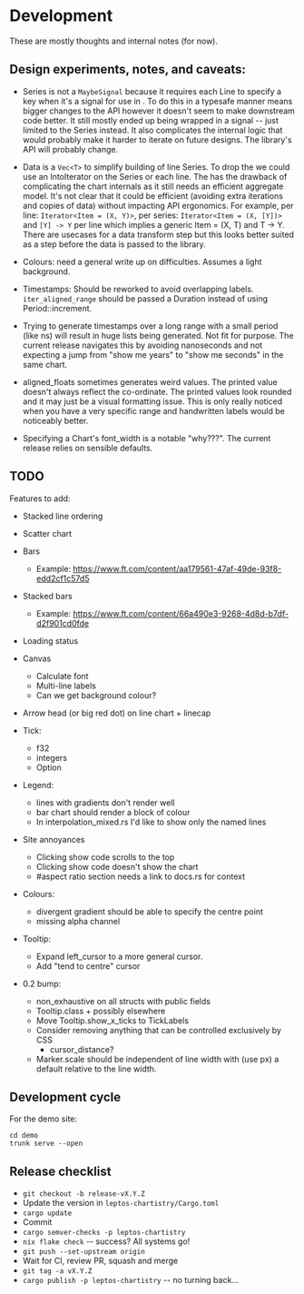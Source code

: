# Development

These are mostly thoughts and internal notes (for now).

## Design experiments, notes, and caveats:

- Series is not a `MaybeSignal` because it requires each Line to specify a key when it's a signal for use in <For>. To do this in a typesafe manner means bigger changes to the API however it doesn't seem to make downstream code better. It still mostly ended up being wrapped in a signal -- just limited to the Series instead. It also complicates the internal logic that would probably make it harder to iterate on future designs. The library's API will probably change.

- Data is a `Vec<T>` to simplify building of line Series. To drop the <T> we could use an IntoIterator on the Series or each line. The has the drawback of complicating the chart internals as it still needs an efficient aggregate model. It's not clear that it could be efficient (avoiding extra iterations and copies of data) without impacting API ergonomics. For example, per line: `Iterator<Item = (X, Y)>`, per series: `Iterator<Item = (X, [Y])>` and `[Y] -> Y` per line which implies a generic Item = (X, T) and T -> Y. There are usecases for a data transform step but this looks better suited as a step before the data is passed to the library.

- Colours: need a general write up on difficulties. Assumes a light background.

- Timestamps: Should be reworked to avoid overlapping labels. `iter_aligned_range` should be passed a Duration instead of using Period::increment.

- Trying to generate timestamps over a long range with a small period (like ns) will result in huge lists being generated. Not fit for purpose. The current release navigates this by avoiding nanoseconds and not expecting a jump from "show me years" to "show me seconds" in the same chart.

- aligned_floats sometimes generates weird values. The printed value doesn't always reflect the co-ordinate. The printed values look rounded and it may just be a visual formatting issue. This is only really noticed when you have a very specific range and handwritten labels would be noticeably better.

- Specifying a Chart's font_width is a notable "why???". The current release relies on sensible defaults.

## TODO

Features to add:
- Stacked line ordering
- Scatter chart
- Bars
    - Example: https://www.ft.com/content/aa179561-47af-49de-93f8-edd2cf1c57d5
- Stacked bars
    - Example: https://www.ft.com/content/66a490e3-9268-4d8d-b7df-d2f901cd0fde
- Loading status
- Canvas
    - Calculate font
    - Multi-line labels
    - Can we get background colour?
- Arrow head (or big red dot) on line chart + linecap
- Tick:
    - f32 
    - integers
    - Option<Tick>
- Legend:
    - lines with gradients don't render well
    - bar chart should render a block of colour
    - In interpolation_mixed.rs I'd like to show only the named lines

- Site annoyances
    - Clicking show code scrolls to the top
    - Clicking show code doesn't show the chart
    - #aspect ratio section needs a link to docs.rs for context

- Colours:
    - divergent gradient should be able to specify the centre point
    - missing alpha channel

- Tooltip:
    - Expand left_cursor to a more general cursor.
    - Add "tend to centre" cursor

- 0.2 bump:
    - non_exhaustive on all structs with public fields
    - Tooltip.class + possibly elsewhere
    - Move Tooltip.show_x_ticks to TickLabels
    - Consider removing anything that can be controlled exclusively by CSS
        - cursor_distance?
    - Marker.scale should be independent of line width with (use px) a default relative to the line width.

## Development cycle

For the demo site:

```
cd demo
trunk serve --open
```

## Release checklist

- `git checkout -b release-vX.Y.Z`
- Update the version in `leptos-chartistry/Cargo.toml`
- `cargo update`
- Commit
- `cargo semver-checks -p leptos-chartistry`
- `nix flake check` -- success? All systems go!
- `git push --set-upstream origin`
- Wait for CI, review PR, squash and merge
- `git tag -a vX.Y.Z`
- `cargo publish -p leptos-chartistry` -- no turning back...
